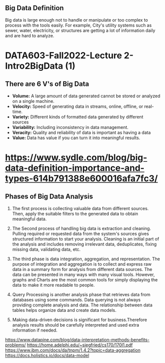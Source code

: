 ## Big Data Definition
Big data is large enough not to handle or manipulate or too complex to process with the tools easily. 
For example, City's utility systems such as sewer, water, electricity, or structures are getting a lot of information daily and are hard to analyze.

# DATA603-Fall2022-Lecture 2-Intro2BigData (1)



## There are 6 V's of Big Data 

- **Volume:** A large amount of data generated cannot be stored or analyzed on a single machine. 
- **Velocity:** Speed of generating data in streams, online, offline, or real-time.
- **Variety:** Different kinds of formatted data generated by different sources
- **Variability:** Including inconsistency in data management.
- **Veracity:**  Quality and reliability of data is important as having a data 
- **Value:** Data has value if you can turn it into meaningful results. 

# https://www.sydle.com/blog/big-data-definition-importance-and-types-614b791388e600016afa7fc3/


## Phases of Big Data Analysis

1. The first process is collecting valuable data from different sources. Then, apply the suitable filters to the generated data to obtain meaningful data. 

2. The Second process of handling big data is extraction and cleaning. Pulling required or requested data from the system's sources gives structured information to start your analysis. Cleaning is an initial part of the analysis and includes removing irrelevant data, deduplicates, fixing missing data, validating data, etc. 

3. The third phase is data integration, aggregation, and representation. The purpose of integration and aggregation is to collect and express raw data in a summary form for analysis from different data sources. The data can be presented in many ways with many visual tools. However, graphs and Charts are the most common tools for simply displaying the data to make it more readable to people. 

4. Query Processing is another analysis phase that retrieves data from databases using some commands. Data querying is not always providing complete analysis and data. The relationship between data tables helps organize data and create data models.

5. Making data-driven decisions is significant for business.Therefore analysis results should be carefully interpreted and used extra information if needed. 

  https://www.datapine.com/blog/data-interpretation-methods-benefits-problems/
  https://home.adelphi.edu/~siegfried/cs170/170l1.pdf
  https://www.ibm.com/docs/da/tnpm/1.4.2?topic=data-aggregation
  https://docs.holistics.io/docs/data-model

